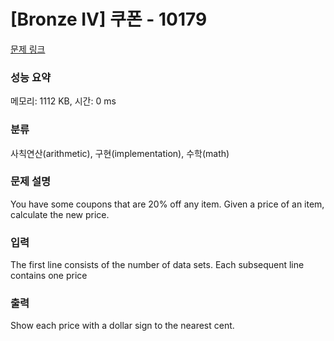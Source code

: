 # [Bronze IV] 쿠폰 - 10179 

[문제 링크](https://www.acmicpc.net/problem/10179) 

### 성능 요약

메모리: 1112 KB, 시간: 0 ms

### 분류

사칙연산(arithmetic), 구현(implementation), 수학(math)

### 문제 설명

<p>You have some coupons that are 20% off any item. Given a price of an item, calculate the new price.</p>

### 입력 

 <p>The first line consists of the number of data sets. Each subsequent line contains one price</p>

### 출력 

 <p>Show each price with a dollar sign to the nearest cent.</p>



